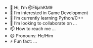 - 👋 Hi, I’m @ElijahKM9
- 👀 I’m interested in Game Development
- 🌱 I’m currently learning Python/C++
- 💞️ I’m looking to collaborate on ...
- 📫 How to reach me ...
- 😄 Pronouns: He/Him
- ⚡ Fun fact: ...

<!---
ElijahKM9/ElijahKM9 is a ✨ special ✨ repository because its `README.md` (this file) appears on your GitHub profile.
You can click the Preview link to take a look at your changes.
--->
